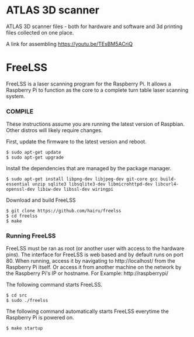 # ATLAS 3D scanner

ATLAS 3D scanner files - both for hardware and software and 3d printing files collected on one place. 

A link for assembling https://youtu.be/TEsBM5ACriQ

# FreeLSS

FreeLSS is a laser scanning program for the Raspberry Pi. It allows a Raspberry Pi to function as the core to a complete turn table laser scanning system.



### COMPILE

These instructions assume you are running the latest version of Raspbian.  Other distros will likely require changes.

First, update the firmware to the latest version and reboot.
```
$ sudo apt-get update
$ sudo apt-get upgrade
```

Install the dependencies that are managed by the package manager.
```
$ sudo apt-get install libpng-dev libjpeg-dev git-core gcc build-essential unzip sqlite3 libsqlite3-dev libmicrohttpd-dev libcurl4-openssl-dev libiw-dev libssl-dev wiringpi 
```

Download and build FreeLSS
```
$ git clone https://github.com/hairu/freelss
$ cd freelss
$ make
```
### Running FreeLSS
FreeLSS must be ran as root (or another user with access to the hardware pins).  The interface for FreeLSS is web based and by default runs on port 80.  When running, access it by navigating to http://localhost/ from the Raspberry Pi itself. Or access it from another machine on the network by the Raspberry Pi's IP or hostname.  For Example: http://raspberrypi/

The following command starts FreeLSS.
```
$ cd src
$ sudo ./freelss
```

The following command automatically starts FreeLSS everytime the Raspberry Pi is powered on.
```
$ make startup
```
